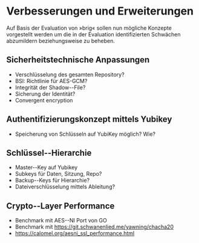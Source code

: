 # Verbesserungen und Erweiterungen

Auf Basis der Evaluation von »brig« sollen nun mögliche Konzepte vorgestellt
werden um die in der Evaluation identifizierten Schwächen abzumildern
beziehungsweise zu beheben.

## Sicherheitstechnische Anpassungen

* Verschlüsselung des gesamten Repository?
* BSI: Richtlinie für AES-GCM?
* Integrität der Shadow--File?
* Sicherung der Identität?
* Convergent encryption

## Authentifizierungskonzept mittels Yubikey

* Speicherung von Schlüsseln auf YubiKey möglich? Wie?

## Schlüssel--Hierarchie

* Master--Key auf Yubikey
* Subkeys für Daten, Sitzung, Repo?
* Backup--Keys für Hierarchie?
* Dateiverschlüsselung mittels Ableitung?

## Crypto--Layer Performance

* Benchmark mit AES--NI Port von GO
* Benchmark mit https://git.schwanenlied.me/yawning/chacha20
* https://calomel.org/aesni_ssl_performance.html
